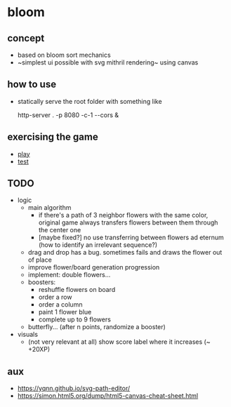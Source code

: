 # bloom

## concept

- based on bloom sort mechanics
- ~simplest ui possible with svg mithril rendering~ using canvas

## how to use

- statically serve the root folder with something like

    http-server . -p 8080 -c-1 --cors &

## exercising the game

- [play](https://josepedrodias.github.io/bloom/)
- [test](https://josepedrodias.github.io/bloom/test.html)

## TODO

- logic
    - main algorithm
        - if there's a path of 3 neighbor flowers with the same color, original game always transfers flowers between them through the center one
        - [maybe fixed?] no use transferring between flowers ad eternum (how to identify an irrelevant sequence?)
    - drag and drop has a bug. sometimes fails and draws the flower out of place
    - improve flower/board generation progression
    - implement: double flowers...
    - boosters:
        - reshuffle flowers on board
        - order a row
        - order a column
        - paint 1 flower blue
        - complete up to 9 flowers
    - butterfly... (after n points, randomize a booster)
- visuals
    - (not very relevant at all) show score label where it increases (~ +20XP)

## aux

- https://yqnn.github.io/svg-path-editor/
- https://simon.html5.org/dump/html5-canvas-cheat-sheet.html
